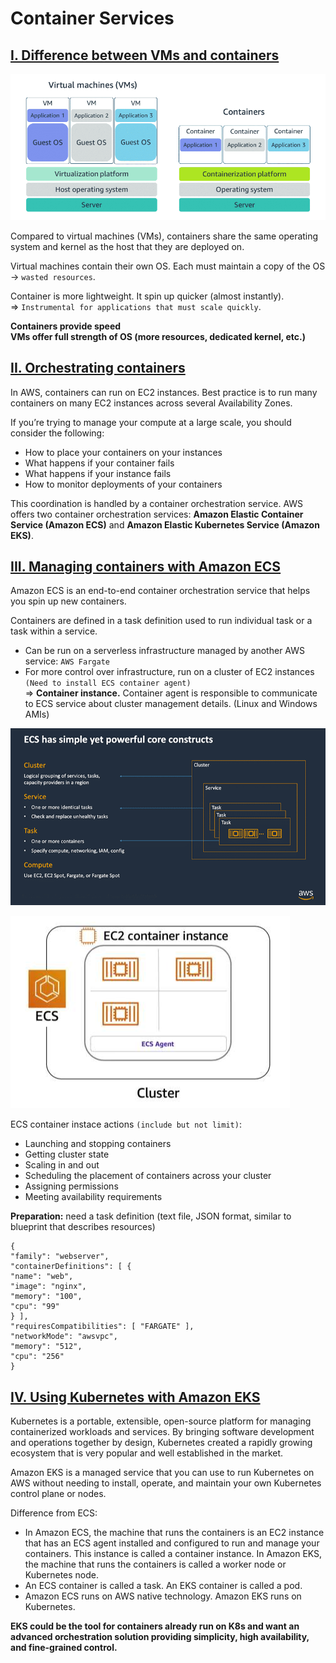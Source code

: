 # Container Services

## <u>I. Difference between VMs and containers</u>

![image](images/difference-vm-container.png)

Compared to virtual machines (VMs), containers share the same operating system and kernel as the host that they are deployed on.

Virtual machines contain their own OS. Each must maintain a copy of the OS <br>
-> `wasted resources`.

Container is more lightweight. It spin up quicker (almost instantly). <br>
=> `Instrumental for applications that must scale quickly`.

**Containers provide speed** <br>
**VMs offer full strength of OS (more resources, dedicated kernel, etc.)**

## <u>II. Orchestrating containers</u>

In AWS, containers can run on EC2 instances. Best practice is to run many containers on many EC2 instances across several Availability Zones.

If you’re trying to manage your compute at a large scale, you should consider the following:

- How to place your containers on your instances
- What happens if your container fails
- What happens if your instance fails
- How to monitor deployments of your containers

This coordination is handled by a container orchestration service. AWS offers two container orchestration services: **Amazon Elastic Container Service (Amazon ECS)** and **Amazon Elastic Kubernetes Service (Amazon EKS)**.

## <u>III. Managing containers with Amazon ECS</u>

Amazon ECS is an end-to-end container orchestration service that helps you spin up new containers.

Containers are defined in a task definition used to run individual task or a task within a service.

- Can be run on a serverless infrastructure managed by another AWS service: `AWS Fargate`
- For more control over infrastructure, run on a cluster of EC2 instances `(Need to install ECS container agent)` <br>
  => **Container instance.** Container agent is responsible to communicate to ECS service about cluster management details. (Linux and Windows AMIs)

![image](images/cluster-ecs.png)

![image](images/ec2-container-instace.png)

ECS container instace actions `(include but not limit)`:

- Launching and stopping containers
- Getting cluster state
- Scaling in and out
- Scheduling the placement of containers across your cluster
- Assigning permissions
- Meeting availability requirements

**Preparation:** need a task definition (text file, JSON format, similar to blueprint that describes resources)

```
{
"family": "webserver",
"containerDefinitions": [ {
"name": "web",
"image": "nginx",
"memory": "100",
"cpu": "99"
} ],
"requiresCompatibilities": [ "FARGATE" ],
"networkMode": "awsvpc",
"memory": "512",
"cpu": "256"
}
```

## <u>IV. Using Kubernetes with Amazon EKS</u>

Kubernetes is a portable, extensible, open-source platform for managing containerized workloads and services. By bringing software development and operations together by design, Kubernetes created a rapidly growing ecosystem that is very popular and well established in the market.

Amazon EKS is a managed service that you can use to run Kubernetes on AWS without needing to install, operate, and maintain your own Kubernetes control plane or nodes.

Difference from ECS:

- In Amazon ECS, the machine that runs the containers is an EC2 instance that has an ECS agent installed and configured to run and manage your containers. This instance is called a container instance. In Amazon EKS, the machine that runs the containers is called a worker node or Kubernetes node.
- An ECS container is called a task. An EKS container is called a pod.
- Amazon ECS runs on AWS native technology. Amazon EKS runs on Kubernetes.

**EKS could be the tool for containers already run on K8s and want an advanced orchestration solution providing simplicity, high availability, and fine-grained control.**
